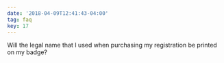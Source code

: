 ```yaml
---
date: '2018-04-09T12:41:43-04:00'
tag: faq
key: 17
---
```

Will the legal name that I used when purchasing my registration be printed on my badge?
